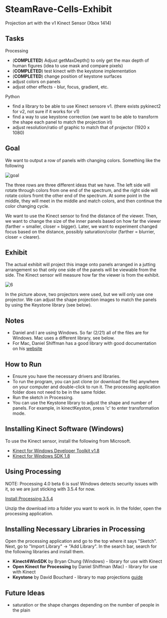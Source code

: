# SteamRave-Cells-Exhibit

Projection art with the v1 Kinect Sensor (Xbox 1414)

## Tasks

Processing

- (**COMPLETED**) Adjust getMaxDepth() to only get the max depth of human figures (idea to use mask and compare pixels)
- (**COMPLETED**) test kinect with the keystone implementation
- (**COMPLETED**) change position of keystone surfaces
- adjust colors on panels
- adjust other effects - blur, focus, gradient, etc.

Python

- find a library to be able to use Kinect sensore v1. (there exists pykinect2 for v2, not sure if it works for v1)
- find a way to use keystone correction (we want to be able to transform the shape each panel to match the projection irl)
- adjust resolution/ratio of graphic to match that of projector (1920 x 1080)

## Goal

We want to output a row of panels with changing colors. Something like the following

![goal](https://user-images.githubusercontent.com/84194796/155063054-f6c4c3b6-186c-4a4c-b855-321a964139c3.png)

The three rows are three different ideas that we have. The left side will rotate through colors from one end of the spectrum, and the right side will rotate colors fromt the other end of the spectrum. At some point in the middle, they will meet in the middle and match colors, and then continue the color changing cycle.

We want to use the Kinect sensor to find the distance of the viewer. Then, we want to change the size of the inner panels based on how far the viewer (farther = smaller, closer = bigger). Later, we want to experiment changed focus based on the distance, possibly saturation/color (farther = blurrier, closer = clearer).

## Exhibit

The actual exhibit will project this image onto panels arranged in a jutting arrangement so that only one side of the panels will be viewable from the side. The Kinect sensor will measure how far the viewer is from the exhibit.

![6](https://user-images.githubusercontent.com/84194796/155063965-cc14f2b0-dc16-4969-b82b-4b62791669eb.jpg)

In the picture above, two projectors were used, but we will only use one projector. We can adjust the shape projection images to match the panels by using the Keystone library (see below).

## Notes

- Daniel and I are using Windows. So far (2/21) all of the files are for Windows. Mac uses a different library, see below.
- For Mac, Daniel Shiffman has a good library with good documentation on his [website](https://shiffman.net/p5/kinect/)

## How to Run

- Ensure you have the necessary drivers and libraries.
- To run the program, you can just clone (or download the file) anywhere on your computer and double-click to run it. The processing application folder does not need to be in the same folder.
- Run the sketch in Processing.
- You can use the Keystone library to adjust the shape and number of panels. For example, in kinectKeyston, press 'c' to enter transformation mode.

## Installing Kinect Software (Windows)

To use the Kinect sensor, install the following from Microsoft.

- [Kinect for Windows Developer Toolkit v1.8](https://www.microsoft.com/en-us/download/confirmation.aspx?id=40276)
- [Kinect for Windows SDK 1.8](https://www.microsoft.com/en-us/download/confirmation.aspx?id=40278)


## Using Processing

NOTE: Processing 4.0 beta 6 is sus! Windows detects security issues with it, so we are just sticking with 3.5.4 for now.

[Install Processing 3.5.4](https://processing.org/download)

Unzip the download into a folder you want to work in. In the folder, open the processing application.

## Installing Necessary Libraries in Processing

Open the processing application and go to the top where it says "Sketch". Next, go to "Import Library" -> "Add Library". In the search bar, search for the following libraries and install them.

- **Kinect4WinSDK** by Bryan Chung (Windows) - library for use with Kinect
- **Open Kinect for Processing** by Daniel Shiffman (Mac) - library for use with Kinect
- **Keystone** by David Bouchard - library to map projections [guide](https://fh-potsdam.github.io/doing-projection-mapping/processing-keystone/)

## Future Ideas
- saturation or the shape changes depending on the number of people in the plain



